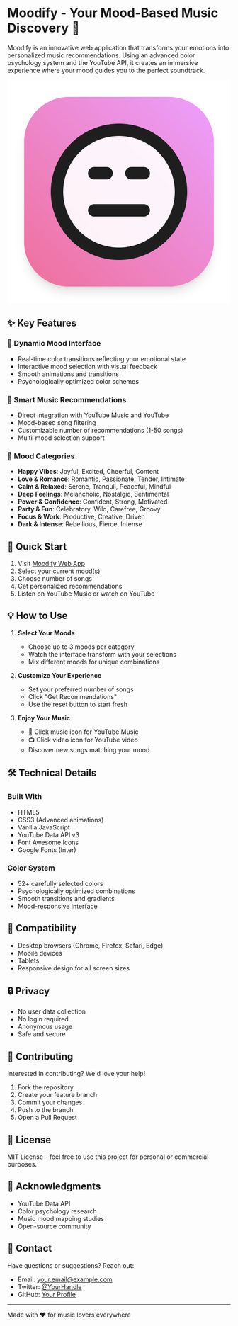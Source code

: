 # Moodify - Your Mood-Based Music Discovery 🎵

Moodify is an innovative web application that transforms your emotions into personalized music recommendations. Using an advanced color psychology system and the YouTube API, it creates an immersive experience where your mood guides you to the perfect soundtrack.

![Moodify Interface](./icon.png)

## ✨ Key Features

### 🎨 Dynamic Mood Interface
- Real-time color transitions reflecting your emotional state
- Interactive mood selection with visual feedback
- Smooth animations and transitions
- Psychologically optimized color schemes

### 🎵 Smart Music Recommendations
- Direct integration with YouTube Music and YouTube
- Mood-based song filtering
- Customizable number of recommendations (1-50 songs)
- Multi-mood selection support

### 🎯 Mood Categories
- **Happy Vibes**: Joyful, Excited, Cheerful, Content
- **Love & Romance**: Romantic, Passionate, Tender, Intimate
- **Calm & Relaxed**: Serene, Tranquil, Peaceful, Mindful
- **Deep Feelings**: Melancholic, Nostalgic, Sentimental
- **Power & Confidence**: Confident, Strong, Motivated
- **Party & Fun**: Celebratory, Wild, Carefree, Groovy
- **Focus & Work**: Productive, Creative, Driven
- **Dark & Intense**: Rebellious, Fierce, Intense

## 🚀 Quick Start

1. Visit [Moodify Web App](https://mooodify.vercel.app)
2. Select your current mood(s)
3. Choose number of songs
4. Get personalized recommendations
5. Listen on YouTube Music or watch on YouTube

## 💡 How to Use

1. **Select Your Moods**
   - Choose up to 3 moods per category
   - Watch the interface transform with your selections
   - Mix different moods for unique combinations

2. **Customize Your Experience**
   - Set your preferred number of songs
   - Click "Get Recommendations"
   - Use the reset button to start fresh

3. **Enjoy Your Music**
   - 🎵 Click music icon for YouTube Music
   - 📺 Click video icon for YouTube video
   - Discover new songs matching your mood

## 🛠️ Technical Details

### Built With
- HTML5
- CSS3 (Advanced animations)
- Vanilla JavaScript
- YouTube Data API v3
- Font Awesome Icons
- Google Fonts (Inter)

### Color System
- 52+ carefully selected colors
- Psychologically optimized combinations
- Smooth transitions and gradients
- Mood-responsive interface

## 📱 Compatibility

- Desktop browsers (Chrome, Firefox, Safari, Edge)
- Mobile devices
- Tablets
- Responsive design for all screen sizes

## 🔒 Privacy

- No user data collection
- No login required
- Anonymous usage
- Safe and secure

## 🤝 Contributing

Interested in contributing? We'd love your help! 

1. Fork the repository
2. Create your feature branch
3. Commit your changes
4. Push to the branch
5. Open a Pull Request

## 📝 License

MIT License - feel free to use this project for personal or commercial purposes.

## 🙏 Acknowledgments

- YouTube Data API
- Color psychology research
- Music mood mapping studies
- Open-source community

## 📧 Contact

Have questions or suggestions? Reach out:

- Email: your.email@example.com
- Twitter: [@YourHandle](https://twitter.com/AdongoJakes)
- GitHub: [Your Profile](https://github.com/Adong-o)

---

Made with ❤️ for music lovers everywhere
